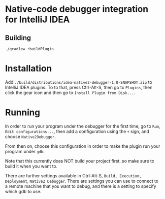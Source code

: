 # Native-code debugger integration for IntelliJ IDEA

## Building

    ./gradlew :buildPlugin

# Installation

Add `./build/distributions/idea-native2-debugger-1.0-SNAPSHOT.zip` to IntelliJ IDEA plugins. To to that, press Ctrl-Alt-S, then go to `Plugins`, then click the gear icon and then go to `Install Plugin from Disk...`.

# Running

In order to run your program under the debugger for the first time, go to `Run`, `Edit configurations...`, then add a configuration using the `+` sign, and choose `Native2Debugger`. 

From then on, choose this configuration in order to make the plugin run your program under `gdb`.

Note that this currently does NOT build your project first, so make sure to build it when you want to.

There are further settings available in Ctrl-Alt-S, `Build, Execution, Deployment`, `Native2 Debugger`. There are settings you can use to connect to a remote machine that you want to debug, and there is a setting to specify which gdb to use.
